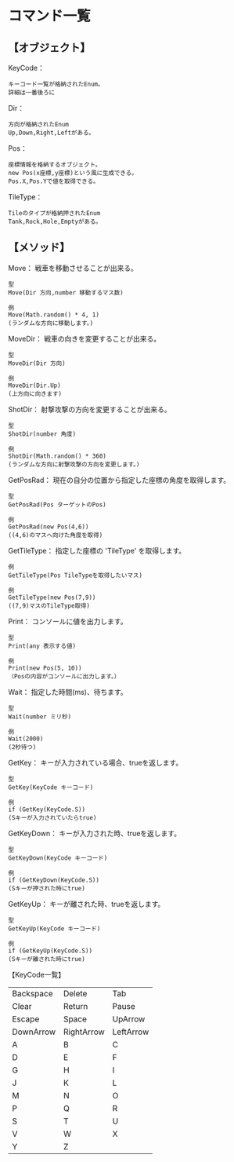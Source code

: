 # コマンド一覧

## 【オブジェクト】
KeyCode：
```
キーコード一覧が格納されたEnum。
詳細は一番後ろに
```
Dir：
```
方向が格納されたEnum
Up,Down,Right,Leftがある。
```

Pos：

```
座標情報を格納するオブジェクト。
new Pos(x座標,y座標)という風に生成できる。
Pos.X,Pos.Yで値を取得できる。
```

TileType：

```
Tileのタイプが格納押されたEnum
Tank,Rock,Hole,Emptyがある。
```


## 【メソッド】

Move：
	戦車を移動させることが出来る。

	型
	Move(Dir 方向,number 移動するマス数)

	例
	Move(Math.random() * 4, 1)
	(ランダムな方向に移動します。)

MoveDir：
	戦車の向きを変更することが出来る。

	型
	MoveDir(Dir 方向)

	例
	MoveDir(Dir.Up)
	(上方向に向きます)
	
ShotDir：
	射撃攻撃の方向を変更することが出来る。

	型
	ShotDir(number 角度)

	例
	ShotDir(Math.random() * 360)
	(ランダムな方向に射撃攻撃の方向を変更します。)

GetPosRad：
	現在の自分の位置から指定した座標の角度を取得します。

	型
	GetPosRad(Pos ターゲットのPos)

	例
	GetPosRad(new Pos(4,6))
	((4,6)のマスへ向けた角度を取得)
	
GetTileType：
	指定した座標の 'TileType' を取得します。

	例
	GetTileType(Pos TileTypeを取得したいマス)

	例
	GetTileType(new Pos(7,9))
	((7,9)マスのTileType取得)

Print：
	コンソールに値を出力します。

	型
	Print(any 表示する値)

	例
	Print(new Pos(5, 10))
	（Posの内容がコンソールに出力します。）

Wait：
	指定した時間(ms)、待ちます。

	型
	Wait(number ミリ秒)

	例
	Wait(2000)
	(2秒待つ)

GetKey：
	キーが入力されている場合、trueを返します。

	型
	GetKey(KeyCode キーコード)

	例
	if (GetKey(KeyCode.S))
	(Sキーが入力されていたらtrue)

GetKeyDown：
	キーが入力された時、trueを返します。

	型
	GetKeyDown(KeyCode キーコード)

	例
	if (GetKeyDown(KeyCode.S))
	(Sキーが押された時にtrue)

GetKeyUp：
	キーが離された時、trueを返します。

	型
	GetKeyUp(KeyCode キーコード)

	例
	if (GetKeyUp(KeyCode.S))
	(Sキーが離された時にtrue)

【KeyCode一覧】

| | | |
|---|---|---|
|Backspace|Delete|Tab|
|Clear|Return|Pause|
|Escape|Space|UpArrow|
|DownArrow|RightArrow|LeftArrow
|A|B|C|
|D|E|F|
|G|H|I|
|J|K|L|
|M|N|O|
|P|Q|R|
|S|T|U|
|V|W|X|
|Y|Z| |
